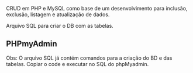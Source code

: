 CRUD em PHP e MySQL como base de um desenvolvimento para inclusão, exclusão, listagem e atualização de dados. 


Arquivo SQL para criar o DB com as tabelas.

PHPmyAdmin
-------------
Obs: O arquivo SQL já contém comandos para a criação do BD e das tabelas. Copiar o code e executar no SQL do phpMyadmin.




